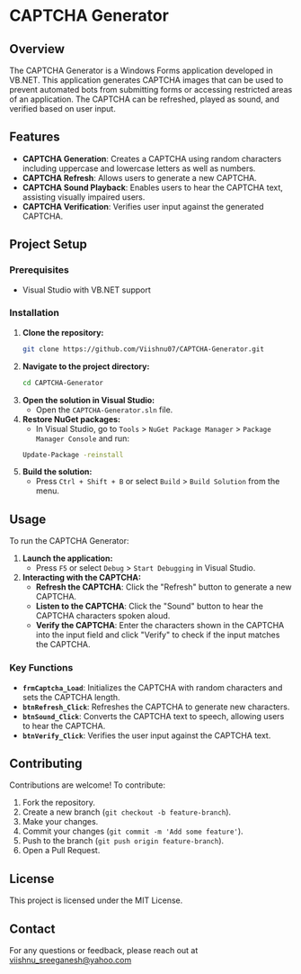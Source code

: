 
# CAPTCHA Generator

## Overview

The CAPTCHA Generator is a Windows Forms application developed in VB.NET. This application generates CAPTCHA images that can be used to prevent automated bots from submitting forms or accessing restricted areas of an application. The CAPTCHA can be refreshed, played as sound, and verified based on user input.

## Features

- **CAPTCHA Generation**: Creates a CAPTCHA using random characters including uppercase and lowercase letters as well as numbers.
- **CAPTCHA Refresh**: Allows users to generate a new CAPTCHA.
- **CAPTCHA Sound Playback**: Enables users to hear the CAPTCHA text, assisting visually impaired users.
- **CAPTCHA Verification**: Verifies user input against the generated CAPTCHA.

## Project Setup

### Prerequisites

- Visual Studio with VB.NET support

### Installation

1. **Clone the repository:**
   ```bash
   git clone https://github.com/Viishnu07/CAPTCHA-Generator.git
   ```
2. **Navigate to the project directory:**
   ```bash
   cd CAPTCHA-Generator
   ```
3. **Open the solution in Visual Studio:**
   - Open the `CAPTCHA-Generator.sln` file.
4. **Restore NuGet packages:**
   - In Visual Studio, go to `Tools` > `NuGet Package Manager` > `Package Manager Console` and run:
   ```bash
   Update-Package -reinstall
   ```
5. **Build the solution:**
   - Press `Ctrl + Shift + B` or select `Build` > `Build Solution` from the menu.

## Usage

To run the CAPTCHA Generator:

1. **Launch the application:**
   - Press `F5` or select `Debug` > `Start Debugging` in Visual Studio.
2. **Interacting with the CAPTCHA:**
   - **Refresh the CAPTCHA**: Click the "Refresh" button to generate a new CAPTCHA.
   - **Listen to the CAPTCHA**: Click the "Sound" button to hear the CAPTCHA characters spoken aloud.
   - **Verify the CAPTCHA**: Enter the characters shown in the CAPTCHA into the input field and click "Verify" to check if the input matches the CAPTCHA.

### Key Functions

- **`frmCaptcha_Load`**: Initializes the CAPTCHA with random characters and sets the CAPTCHA length.
- **`btnRefresh_Click`**: Refreshes the CAPTCHA to generate new characters.
- **`btnSound_Click`**: Converts the CAPTCHA text to speech, allowing users to hear the CAPTCHA.
- **`btnVerify_Click`**: Verifies the user input against the CAPTCHA text.

## Contributing

Contributions are welcome! To contribute:

1. Fork the repository.
2. Create a new branch (`git checkout -b feature-branch`).
3. Make your changes.
4. Commit your changes (`git commit -m 'Add some feature'`).
5. Push to the branch (`git push origin feature-branch`).
6. Open a Pull Request.

## License

This project is licensed under the MIT License.

## Contact

For any questions or feedback, please reach out at viishnu_sreeganesh@yahoo.com

